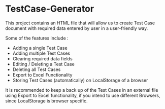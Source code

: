 # TestCase-Generator

This project contains an HTML file that will allow us to create Test Case document with required data entered by user in a user-friendly way.

Some of the features include :
 - Adding a single Test Case
 - Adding multiple Test Cases
 - Clearing required data fields
 - Editing / Deleting a Test Case
 - Deleting all Test Cases
 - Export to Excel Functionality
 - Storing Test Cases (automatically) on LocalStorage of a browser


It is recommended to keep a back up of the Test Cases in an external file using Export to Excel functionality, if you intend to use different Browsers, since LocalStorage is browser specific.
